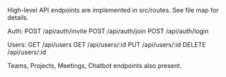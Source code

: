 High-level API endpoints are implemented in src/routes. See file map for details.

Auth:
POST /api/auth/invite
POST /api/auth/join
POST /api/auth/login

Users:
GET /api/users
GET /api/users/:id
PUT /api/users/:id
DELETE /api/users/:id

Teams, Projects, Meetings, Chatbot endpoints also present.
